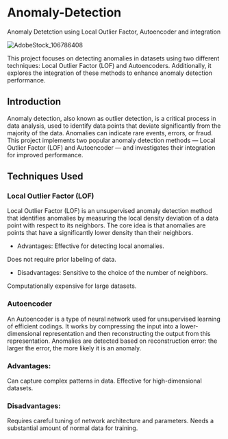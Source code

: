 # Anomaly-Detection
Anomaly Detetction using Local Outlier Factor, Autoencoder and integration

![AdobeStock_106786408](https://github.com/Abdennacer-Badaoui/Anomaly-Detection/assets/106801897/d48ea556-5c6c-4fc6-9ecc-ee170ea81c57)


This project focuses on detecting anomalies in datasets using two different techniques: Local Outlier Factor (LOF) and Autoencoders. Additionally, it explores the integration of these methods to enhance anomaly detection performance.

## Introduction
Anomaly detection, also known as outlier detection, is a critical process in data analysis, used to identify data points that deviate significantly from the majority of the data. Anomalies can indicate rare events, errors, or fraud. This project implements two popular anomaly detection methods — Local Outlier Factor (LOF) and Autoencoder — and investigates their integration for improved performance.

## Techniques Used
### Local Outlier Factor (LOF)
Local Outlier Factor (LOF) is an unsupervised anomaly detection method that identifies anomalies by measuring the local density deviation of a data point with respect to its neighbors. The core idea is that anomalies are points that have a significantly lower density than their neighbors.

- Advantages:
Effective for detecting local anomalies.

Does not require prior labeling of data.

 - Disadvantages:
Sensitive to the choice of the number of neighbors.

Computationally expensive for large datasets.

### Autoencoder
An Autoencoder is a type of neural network used for unsupervised learning of efficient codings. It works by compressing the input into a lower-dimensional representation and then reconstructing the output from this representation. Anomalies are detected based on reconstruction error: the larger the error, the more likely it is an anomaly.

### Advantages:

Can capture complex patterns in data.
Effective for high-dimensional datasets.
### Disadvantages:

Requires careful tuning of network architecture and parameters.
Needs a substantial amount of normal data for training.


